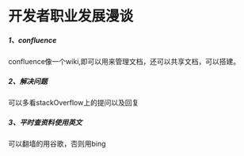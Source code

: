 # **开发者职业发展漫谈**

##### *1、confluence* 

confluence像一个wiki,即可以用来管理文档，还可以共享文档，可以搭建。

##### *2、解决问题*

可以多看stackOverflow上的提问以及回复

##### *3、平时查资料使用英文*

可以翻墙的用谷歌，否则用bing

